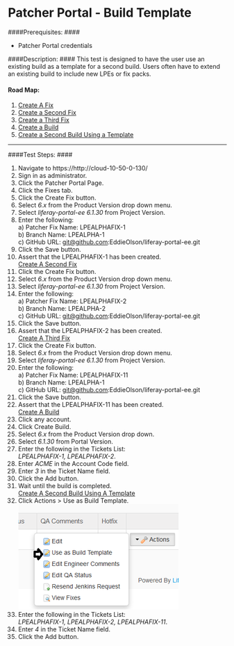 Patcher Portal - Build Template
=============================== 

####Prerequisites: ####

* Patcher Portal credentials

####Description: ####
This test is designed to have the user use an existing build as a template for a second build. Users often have to extend an existing build to include new LPEs or fix packs.


#### Road Map: ####
1. [Create A Fix](#CreateAFix)
1. [Create a Second Fix](#CreateASecondFix)
1. [Create a Third Fix](#CreateAThirdFix)
1. [Create a Build](#CreateABuild)
1. [Create a Second Build Using a Template](#CreateASecondBuildUsingATemplate)
****

####Test Steps: ####
1. <a href="#CreateAFix" name="CreateAFix"></a>Navigate to https://http://cloud-10-50-0-130/
1. Sign in as administrator.
1. Click the Patcher Portal Page.
1. Click the Fixes tab.
1. Click the Create Fix button.
1. Select *6.x* from the Product Version drop down menu.
1. Select *liferay-portal-ee 6.1.30* from Project Version.
1. Enter the following:    
	a) Patcher Fix Name: 	LPEALPHAFIX-1    
	b) Branch Name:	LPEALPHA-1    
	c) GitHub URL: git@github.com:EddieOlson/liferay-portal-ee.git
1. Click the Save button.
1. Assert that the LPEALPHAFIX-1 has been created.    
<a href="#CreateASecondFix" name="CreateASecondFix">Create A Second Fix</a>
1. Click the Create Fix button.
1. Select *6.x* from the Product Version drop down menu.
1. Select *liferay-portal-ee 6.1.30* from Project Version.
1. Enter the following:    
	a) Patcher Fix Name: 	LPEALPHAFIX-2    
	b) Branch Name:	LPEALPHA-2    
	c) GitHub URL: git@github.com:EddieOlson/liferay-portal-ee.git
1. Click the Save button.
1. Assert that the LPEALPHAFIX-2 has been created.    
<a href="#CreateAThirdFix" name="CreateAThirdFix">Create A Third Fix</a>
1. Click the Create Fix button.
1. Select *6.x* from the Product Version drop down menu.
1. Select *liferay-portal-ee 6.1.30* from Project Version.
1. Enter the following:    
	a) Patcher Fix Name: 	LPEALPHAFIX-11    
	b) Branch Name:	LPEALPHA-1    
	c) GitHub URL: git@github.com:EddieOlson/liferay-portal-ee.git
1. Click the Save button.
1. Assert that the LPEALPHAFIX-11 has been created.    
<a href="#CreateABuild" name="CreateABuild">Create A Build</a>
1. Click any account.
1. Click Create Build.
1. Select *6.x* from the Product Version drop down.
1. Select *6.1.30* from Portal Version.
1. Enter the following in the Tickets List:    
	 *LPEALPHAFIX-1, LPEALPHAFIX-2*.
1. Enter *ACME* in the Account Code field.
1. Enter *3* in the Ticket Name field.
1. Click the Add button.
1. Wait until the build is completed.    
<a href="#CreateASecondBuildUsingATemplate" name="CreateASecondBuildUsingATemplate">Create A Second Build Using A Template</a>
1. Click Actions > Use as Build Template.    
![screenshot](../images/build-template.png)
1. Enter the following in the Tickets List:    
	 *LPEALPHAFIX-1, LPEALPHAFIX-2, LPEALPHAFIX-11*.
1. Enter *4* in the Ticket Name field.
1. Click the Add button.